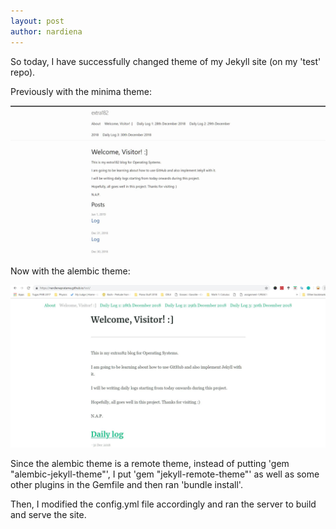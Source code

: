 ```yaml
---
layout: post
author: nardiena
---
```


So today, I have successfully changed theme of my Jekyll site (on my 'test' repo).

Previously with the minima theme:

![img](https://raw.githubusercontent.com/nardienapratama/extra182/master/img/githubiooldtheme.JPG)

Now with the alembic theme:

![img](https://raw.githubusercontent.com/nardienapratama/extra182/master/img/githubionewtheme.JPG)

Since the alembic theme is a remote theme, instead of putting 'gem "alembic-jekyll-theme"', I put 'gem "jekyll-remote-theme"' as well as some other plugins in the Gemfile and then ran 'bundle install'.

Then, I modified the config.yml file accordingly and ran the server to build and serve the site.
